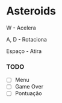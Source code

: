 # Asteroids

W - Acelera

A, D - Rotaciona

Espaço - Atira

### TODO
- [ ] Menu
- [ ] Game Over
- [ ] Pontuação
